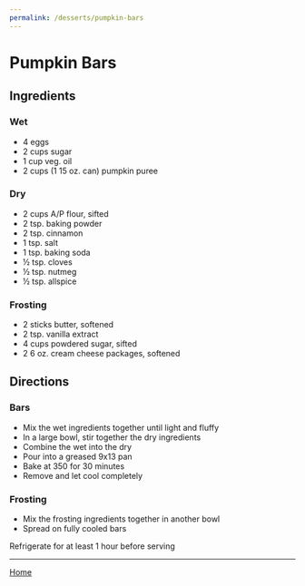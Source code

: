 ```yaml
---
permalink: /desserts/pumpkin-bars
---
```

# Pumpkin Bars

## Ingredients

### Wet

- 4 eggs
- 2 cups sugar
- 1 cup veg. oil
- 2 cups (1 15 oz. can) pumpkin puree

### Dry

- 2 cups A/P flour, sifted
- 2 tsp. baking powder
- 2 tsp. cinnamon
- 1 tsp. salt
- 1 tsp. baking soda
- ½ tsp. cloves
- ½ tsp. nutmeg
- ½ tsp. allspice

### Frosting

- 2 sticks butter, softened
- 2 tsp. vanilla extract
- 4 cups powdered sugar, sifted
- 2 6 oz. cream cheese packages, softened

## Directions

### Bars

- Mix the wet ingredients together until light and fluffy
- In a large bowl, stir together the dry ingredients
- Combine the wet into the dry
- Pour into a greased 9x13 pan
- Bake at 350 for 30 minutes
- Remove and let cool completely

### Frosting

- Mix the frosting ingredients together in another bowl
- Spread on fully cooled bars
  
Refrigerate for at least 1 hour before serving

---

[Home](https://thomasjbarrett82.github.io)
